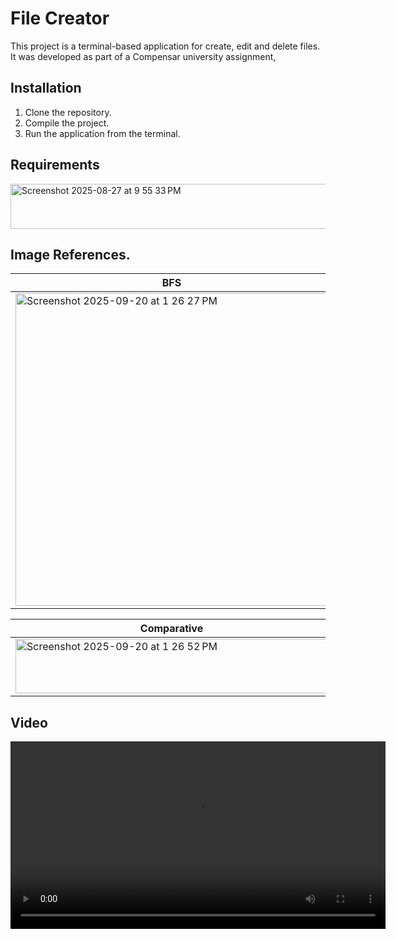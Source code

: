 # File Creator

This project is a terminal-based application for create, edit and delete files. It was developed as part of a Compensar university assignment,

## Installation

1. Clone the repository.
2. Compile the project.
3. Run the application from the terminal.

## Requirements

<img width="714" height="72" alt="Screenshot 2025-08-27 at 9 55 33 PM" src="https://github.com/user-attachments/assets/66ad6106-d5fa-4345-8ea1-c9fcfb7ed8d0" />

## Image References. 

| BFS | DFS |
| --- | --- |
| <img width="500" alt="Screenshot 2025-09-20 at 1 26 27 PM" src="https://github.com/user-attachments/assets/7c0597df-db43-439a-94f6-9be4dc19346a" />  |  <img width="500" alt="Screenshot 2025-09-20 at 1 26 40 PM" src="https://github.com/user-attachments/assets/4d5fe46d-fedf-4da1-a8a8-4d33f4abe5fa" /> |

| Comparative |
| ----------- |
| <img width="500" height="87" alt="Screenshot 2025-09-20 at 1 26 52 PM" src="https://github.com/user-attachments/assets/98a5240f-49f9-4fad-bdb3-632fa3fb5bd5" /> |


## Video 

<video width="600" src="https://github-production-user-asset-6210df.s3.amazonaws.com/46028122/491991262-8fa1d1bf-e02f-48e9-9ae4-de32c0b5a9b2.mp4?X-Amz-Algorithm=AWS4-HMAC-SHA256&X-Amz-Credential=AKIAVCODYLSA53PQK4ZA%2F20250921%2Fus-east-1%2Fs3%2Faws4_request&X-Amz-Date=20250921T032101Z&X-Amz-Expires=300&X-Amz-Signature=355f4caef209196e30241a02924ed9dd2d8fac9ca59c4e1a63335a4ee8e05c6d&X-Amz-SignedHeaders=host" />

